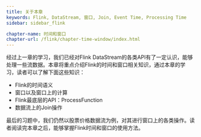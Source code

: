 ```yaml
---
title: 关于本章 
keywords: Flink, DataStream, 窗口, Join, Event Time, Processing Time
sidebar: sidebar_flink

chapter-name: 时间和窗口
chapter-url: /flink/chapter-time-window/index.html
---
```


经过上一章的学习，我们已经对Flink DataStream的各类API有了一定认识，能够处理一些流数据。本章将重点介绍Flink的时间和窗口相关知识，通过本章的学习，读者可以了解下面这些知识：

* Flink的时间语义
* 窗口以及窗口上的计算
* Flink最底层的API：ProcessFunction
* 数据流上的Join操作

最后的习题中，我们仍然以股票价格数据流为例，对其进行窗口上的各类操作。读者阅读完本章之后，能够掌握Flink时间和窗口的使用方法。